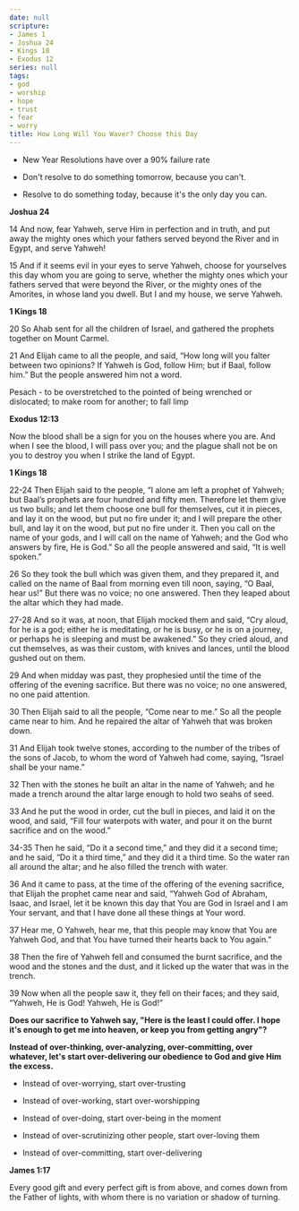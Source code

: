 ```yaml
---
date: null
scripture:
- James 1
- Joshua 24
- Kings 18
- Exodus 12
series: null
tags:
- god
- worship
- hope
- trust
- fear
- worry
title: How Long Will You Waver? Choose this Day
---
```



- New Year Resolutions have over a 90% failure rate
    
- Don't resolve to do something tomorrow, because you can't.
    
- Resolve to do something today, because it's the only day you can.
    

**Joshua 24**

14 And now, fear Yahweh, serve Him in perfection and in truth, and put away the mighty ones which your fathers served beyond the River and in Egypt, and serve Yahweh!

15 And if it seems evil in your eyes to serve Yahweh, choose for yourselves this day whom you are going to serve, whether the mighty ones which your fathers served that were beyond the River, or the mighty ones of the Amorites, in whose land you dwell. But I and my house, we serve Yahweh.

**1 Kings 18**

20 So Ahab sent for all the children of Israel, and gathered the prophets together on Mount Carmel.

21 And Elijah came to all the people, and said, “How long will you falter between two opinions? If Yahweh is God, follow Him; but if Baal, follow him.” But the people answered him not a word.

Pesach - to be overstretched to the pointed of being wrenched or dislocated; to make room for another; to fall limp

**Exodus 12:13**

Now the blood shall be a sign for you on the houses where you are. And when I see the blood, I will pass over you; and the plague shall not be on you to destroy you when I strike the land of Egypt.

**1 Kings 18**

22-24 Then Elijah said to the people, “I alone am left a prophet of Yahweh; but Baal’s prophets are four hundred and fifty men. Therefore let them give us two bulls; and let them choose one bull for themselves, cut it in pieces, and lay it on the wood, but put no fire under it; and I will prepare the other bull, and lay it on the wood, but put no fire under it. Then you call on the name of your gods, and I will call on the name of Yahweh; and the God who answers by fire, He is God.” So all the people answered and said, “It is well spoken.”

26 So they took the bull which was given them, and they prepared it, and called on the name of Baal from morning even till noon, saying, “O Baal, hear us!” But there was no voice; no one answered. Then they leaped about the altar which they had made.

27-28 And so it was, at noon, that Elijah mocked them and said, “Cry aloud, for he is a god; either he is meditating, or he is busy, or he is on a journey, or perhaps he is sleeping and must be awakened.” So they cried aloud, and cut themselves, as was their custom, with knives and lances, until the blood gushed out on them.

29 And when midday was past, they prophesied until the time of the offering of the evening sacrifice. But there was no voice; no one answered, no one paid attention.

30 Then Elijah said to all the people, “Come near to me.” So all the people came near to him. And he repaired the altar of Yahweh that was broken down.

31 And Elijah took twelve stones, according to the number of the tribes of the sons of Jacob, to whom the word of Yahweh had come, saying, “Israel shall be your name.”

32 Then with the stones he built an altar in the name of Yahweh; and he made a trench around the altar large enough to hold two seahs of seed.

33 And he put the wood in order, cut the bull in pieces, and laid it on the wood, and said, “Fill four waterpots with water, and pour it on the burnt sacrifice and on the wood.”

34-35 Then he said, “Do it a second time,” and they did it a second time; and he said, “Do it a third time,” and they did it a third time. So the water ran all around the altar; and he also filled the trench with water.

36 And it came to pass, at the time of the offering of the evening sacrifice, that Elijah the prophet came near and said, “Yahweh God of Abraham, Isaac, and Israel, let it be known this day that You are God in Israel and I am Your servant, and that I have done all these things at Your word.

37 Hear me, O Yahweh, hear me, that this people may know that You are Yahweh God, and that You have turned their hearts back to You again.”

38 Then the fire of Yahweh fell and consumed the burnt sacrifice, and the wood and the stones and the dust, and it licked up the water that was in the trench.

39 Now when all the people saw it, they fell on their faces; and they said, “Yahweh, He is God! Yahweh, He is God!”

**Does our sacrifice to Yahweh say, "Here is the least I could offer. I hope it's enough to get me into heaven, or keep you from getting angry"?**

**Instead of over-thinking, over-analyzing, over-committing, over whatever, let's start over-delivering our obedience to God and give Him the excess.**

- Instead of over-worrying, start over-trusting
    
- Instead of over-working, start over-worshipping
    
- Instead of over-doing, start over-being in the moment
    
- Instead of over-scrutinizing other people, start over-loving them
    
- Instead of over-committing, start over-delivering
    

**James 1:17**

Every good gift and every perfect gift is from above, and comes down from the Father of lights, with whom there is no variation or shadow of turning.